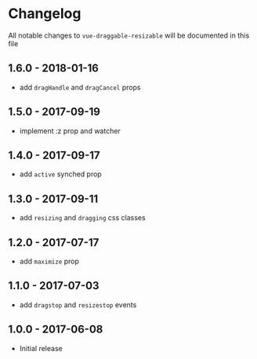 # Changelog

All notable changes to `vue-draggable-resizable` will be documented in this file

## 1.6.0 - 2018-01-16
- add `dragHandle` and `dragCancel` props

## 1.5.0 - 2017-09-19
- implement :z prop and watcher

## 1.4.0 - 2017-09-17
- add `active` synched prop

## 1.3.0 - 2017-09-11
- add `resizing` and `dragging` css classes

## 1.2.0 - 2017-07-17
- add `maximize` prop

## 1.1.0 - 2017-07-03
- add `dragstop` and `resizestop` events

## 1.0.0 - 2017-06-08
- Initial release